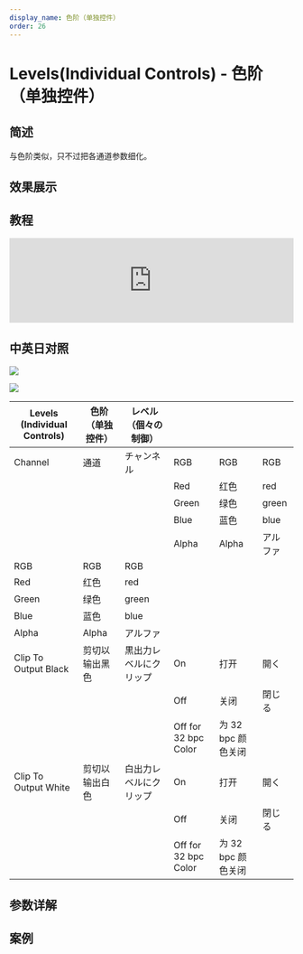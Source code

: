 ```yaml
---
display_name: 色阶（单独控件）
order: 26
---
```


# Levels(Individual Controls) - 色阶（单独控件）

## 简述

与色阶类似，只不过把各通道参数细化。

## 效果展示

## 教程

<iframe src="https://player.bilibili.com/player.html?bvid=BV1e34y1X7Vj&page=8&high_quality=1" width="100%" allowfullscreen="allowfullscreen" frameborder="0"></iframe>

## 中英日对照

![](https://cdn.yuelili.com/20211212194003.png)

![](https://cdn.yuelili.com/20211212194012.png)

| Levels (Individual Controls) | 色阶（单独控件） | レベル（個々の制御）   |                      |                    |          |
| ---------------------------- | ---------------- | ---------------------- | -------------------- | ------------------ | -------- |
| Channel                      | 通道             | チャンネル             | RGB                  | RGB                | RGB      |
|                              |                  |                        | Red                  | 红色               | red      |
|                              |                  |                        | Green                | 绿色               | green    |
|                              |                  |                        | Blue                 | 蓝色               | blue     |
|                              |                  |                        | Alpha                | Alpha              | アルファ |
| RGB                          | RGB              | RGB                    |                      |                    |          |
| Red                          | 红色             | red                    |                      |                    |          |
| Green                        | 绿色             | green                  |                      |                    |          |
| Blue                         | 蓝色             | blue                   |                      |                    |          |
| Alpha                        | Alpha            | アルファ               |                      |                    |          |
| Clip To Output Black         | 剪切以输出黑色   | 黒出力レベルにクリップ | On                   | 打开               | 開く     |
|                              |                  |                        | Off                  | 关闭               | 閉じる   |
|                              |                  |                        | Off for 32 bpc Color | 为 32 bpc 颜色关闭 |          |
| Clip To Output White         | 剪切以输出白色   | 白出力レベルにクリップ | On                   | 打开               | 開く     |
|                              |                  |                        | Off                  | 关闭               | 閉じる   |
|                              |                  |                        | Off for 32 bpc Color | 为 32 bpc 颜色关闭 |          |

## 参数详解

## 案例
